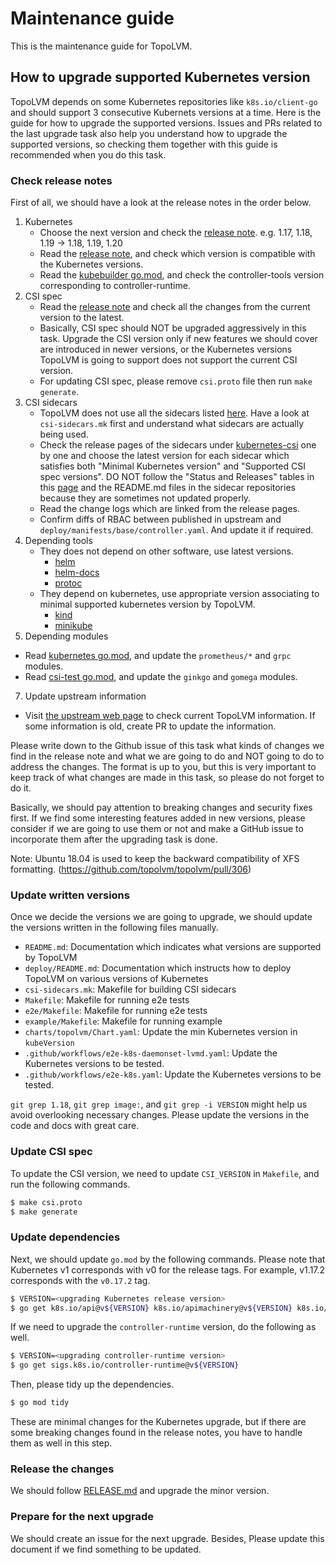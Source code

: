 Maintenance guide
=================

This is the maintenance guide for TopoLVM.

How to upgrade supported Kubernetes version
-------------------------------------------

TopoLVM depends on some Kubernetes repositories like `k8s.io/client-go` and should support 3 consecutive Kubernets versions at a time.
Here is the guide for how to upgrade the supported versions.
Issues and PRs related to the last upgrade task also help you understand how to upgrade the supported versions,
so checking them together with this guide is recommended when you do this task.

### Check release notes

First of all, we should have a look at the release notes in the order below.

1. Kubernetes
    - Choose the next version and check the [release note](https://kubernetes.io/docs/setup/release/notes/). e.g. 1.17, 1.18, 1.19 -> 1.18, 1.19, 1.20
    - Read the [release note](https://github.com/kubernetes-sigs/controller-runtime/releases), and check which version is compatible with the Kubernetes versions.
    - Read the [kubebuilder go.mod](https://github.com/kubernetes-sigs/kubebuilder/blob/master/go.mod), and check the controller-tools version corresponding to controller-runtime.
3. CSI spec
    - Read the [release note](https://github.com/container-storage-interface/spec/releases) and check all the changes from the current version to the latest.
    - Basically, CSI spec should NOT be upgraded aggressively in this task.
    Upgrade the CSI version only if new features we should cover are introduced in newer versions, or the Kubernetes versions TopoLVM is going to support does not support the current CSI version.
    - For updating CSI spec, please remove `csi.proto` file then run `make generate`.
4. CSI sidecars
    - TopoLVM does not use all the sidecars listed [here](https://kubernetes-csi.github.io/docs/sidecar-containers.html).
      Have a look at `csi-sidecars.mk` first and understand what sidecars are actually being used.
    - Check the release pages of the sidecars under [kubernetes-csi](https://github.com/kubernetes-csi) one by one and choose the latest version for each sidecar which satisfies both "Minimal Kubernetes version" and "Supported CSI spec versions".
      DO NOT follow the "Status and Releases" tables in this [page](https://kubernetes-csi.github.io/docs/sidecar-containers.html) and the README.md files in the sidecar repositories because they are sometimes not updated properly.
    - Read the change logs which are linked from the release pages.
    - Confirm diffs of RBAC between published in upstream and `deploy/manifests/base/controller.yaml`. And update it if required.
5. Depending tools
    - They does not depend on other software, use latest versions.
      - [helm](https://github.com/helm/helm/releases)
      - [helm-docs](github.com/norwoodj/helm-docs/releases)
      - [protoc](https://github.com/protocolbuffers/protobuf/releases)
    - They depend on kubernetes, use appropriate version associating to minimal supported kubernetes version by TopoLVM.
      - [kind](https://github.com/kubernetes-sigs/kind/releases)
      - [minikube](https://github.com/kubernetes/minikube/releases)
6. Depending modules
  - Read [kubernetes go.mod](https://github.com/kubernetes/kubernetes/blob/master/go.mod), and update the `prometheus/*` and `grpc` modules.
  - Read [csi-test go.mod](https://github.com/kubernetes-csi/csi-test/blob/master/go.mod), and update the `ginkgo` and `gomega` modules.
7. Update upstream information
  - Visit [the upstream web page](https://kubernetes-csi.github.io/docs/drivers.html) to check current TopoLVM information. If some information is old, create PR to update the information.

Please write down to the Github issue of this task what kinds of changes we find in the release note and what we are going to do and NOT going to do to address the changes.
The format is up to you, but this is very important to keep track of what changes are made in this task, so please do not forget to do it.

Basically, we should pay attention to breaking changes and security fixes first.
If we find some interesting features added in new versions, please consider if we are going to use them or not and make a GitHub issue to incorporate them after the upgrading task is done.

Note: Ubuntu 18.04 is used to keep the backward compatibility of XFS formatting. (https://github.com/topolvm/topolvm/pull/306)

### Update written versions

Once we decide the versions we are going to upgrade, we should update the versions written in the following files manually.

- `README.md`: Documentation which indicates what versions are supported by TopoLVM
- `deploy/README.md`: Documentation which instructs how to deploy TopoLVM on various versions of Kubernetes
- `csi-sidecars.mk`: Makefile for building CSI sidecars
- `Makefile`: Makefile for running e2e tests
- `e2e/Makefile`: Makefile for running e2e tests
- `example/Makefile`: Makefile for running example
- `charts/topolvm/Chart.yaml`: Update the min Kubernetes version in `kubeVersion`
- `.github/workflows/e2e-k8s-daemonset-lvmd.yaml`: Update the Kubernetes versions to be tested.
- `.github/workflows/e2e-k8s.yaml`: Update the Kubernetes versions to be tested.

`git grep 1.18`, `git grep image:`, and `git grep -i VERSION` might help us avoid overlooking necessary changes.
Please update the versions in the code and docs with great care.

### Update CSI spec

To update the CSI version, we need to update `CSI_VERSION` in `Makefile`, and run the following commands.

```bash
$ make csi.proto
$ make generate
```

### Update dependencies

Next, we should update `go.mod` by the following commands.
Please note that Kubernetes v1 corresponds with v0 for the release tags. For example, v1.17.2 corresponds with the `v0.17.2` tag.

```bash
$ VERSION=<upgrading Kubernetes release version>
$ go get k8s.io/api@v${VERSION} k8s.io/apimachinery@v${VERSION} k8s.io/client-go@v${VERSION}
```

If we need to upgrade the `controller-runtime` version, do the following as well.

```bash
$ VERSION=<upgrading controller-runtime version>
$ go get sigs.k8s.io/controller-runtime@v${VERSION}
```

Then, please tidy up the dependencies.

```bash
$ go mod tidy
```

These are minimal changes for the Kubernetes upgrade, but if there are some breaking changes found in the release notes, you have to handle them as well in this step.

### Release the changes

We should follow [RELEASE.md](../RELEASE.md) and upgrade the minor version.

### Prepare for the next upgrade

We should create an issue for the next upgrade. Besides, Please update this document if we find something to be updated.
